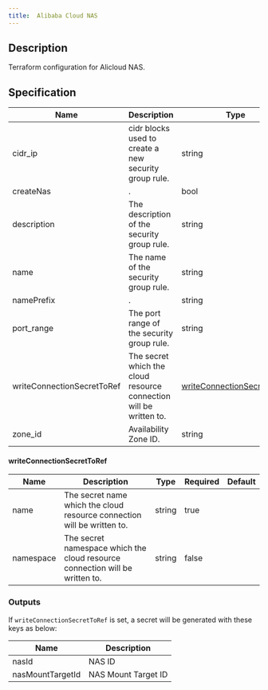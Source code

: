 ```yaml
---
title:  Alibaba Cloud NAS
---
```


## Description

Terraform configuration for Alicloud NAS.

## Specification


 Name | Description | Type | Required | Default 
 ------------ | ------------- | ------------- | ------------- | ------------- 
 cidr_ip | cidr blocks used to create a new security group rule. | string | false |  
 createNas | . | bool | false |  
 description | The description of the security group rule. | string | false |  
 name | The name of the security group rule. | string | false |  
 namePrefix | . | string | false |  
 port_range | The port range of the security group rule. | string | false |  
 writeConnectionSecretToRef | The secret which the cloud resource connection will be written to. | [writeConnectionSecretToRef](#writeConnectionSecretToRef) | false |  
 zone_id | Availability Zone ID. | string | false |  


#### writeConnectionSecretToRef

 Name | Description | Type | Required | Default 
 ------------ | ------------- | ------------- | ------------- | ------------- 
 name | The secret name which the cloud resource connection will be written to. | string | true |  
 namespace | The secret namespace which the cloud resource connection will be written to. | string | false |  


### Outputs

If `writeConnectionSecretToRef` is set, a secret will be generated with these keys as below:

 Name | Description 
 ------------ | ------------- 
 nasId | NAS ID
 nasMountTargetId | NAS Mount Target ID

